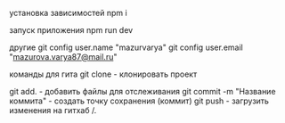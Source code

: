
установка зависимостей
npm i

запуск приложения
npm run dev

другие
git config user.name "mazurvarya" 
git config user.email "mazurova.varya87@mail.ru"

команды для гита
git clone - клонировать проект

git add. - добавить файлы для отслеживания 
git commit -m "Название коммита" - создать точку сохранения (коммит)
 git push - загрузить изменения на гитхаб /.

